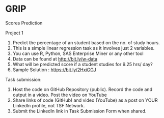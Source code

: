 # GRIP
Scores Prediction

Project 1

1. Predict the percentage of an student based on the no. of study hours.
2. This is a simple linear regression task as it involves just 2 variables.
3. You can use R, Python, SAS Enterprise Miner or any other tool
4. Data can be found at http://bit.ly/w-data
5. What will be predicted score if a student studies for 9.25 hrs/ day?
6. Sample Solution : https://bit.ly/2HxiGGJ

Task submission:
1. Host the code on GitHub Repository (public). Record the code and output in a video. Post the video on YouTube
2. Share links of code (GitHub) and video (YouTube) as a post on YOUR LinkedIn profile, not TSF Network.
3. Submit the LinkedIn link in Task Submission Form when shared.
